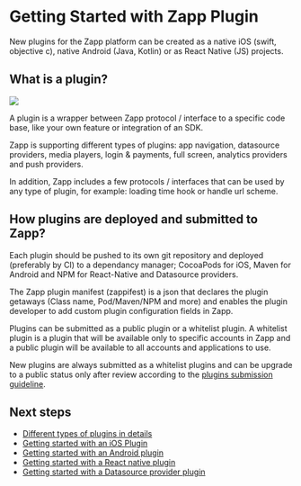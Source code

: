 # Getting Started with Zapp Plugin

New plugins for the Zapp platform can be created as a native iOS (swift, objective c), native Android (Java, Kotlin) or as React Native (JS) projects.

## What is a plugin?

![](/assets/process.png)


A plugin is a wrapper between Zapp protocol / interface to a specific code base, like your own feature or integration of an SDK.

Zapp is supporting different types of plugins: app navigation, datasource providers, media players, login & payments, full screen, analytics providers and push providers.

In addition, Zapp includes a few protocols / interfaces that can be used by any type of plugin, for example: loading time hook or handle url scheme.

## How plugins are deployed and submitted to Zapp?

Each plugin should be pushed to its own git repository and deployed (preferably by CI) to a dependancy manager; CocoaPods for iOS, Maven for Android and NPM for React-Native and Datasource providers.

The Zapp plugin manifest (zappifest) is a json that declares the plugin getaways (Class name, Pod/Maven/NPM and more) and enables the plugin developer to add custom plugin configuration fields in Zapp.

Plugins can be submitted as a public plugin or a whitelist plugin. 
A whitelist plugin is a plugin that will be available only to specific accounts in Zapp and a public plugin will be available to all accounts and applications to use.

New plugins are always submitted as a whitelist plugins and can be upgrade to a public status only after review according to the [plugins submission guideline](/plugins-guidelines/plugin_submission_guideline.md).

## Next steps
* [Different types of plugins in details](/getting-started/plugin-types.md)
* [Getting started with an iOS Plugin](/dev-env/iOS.md)
* [Getting started with an Android plugin](/dev-env/android.md)
* [Getting started with a React native plugin](/dev-env/react-native.md)
* [Getting started with a Datasource provider plugin](/dev-env/node.md)